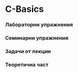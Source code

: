 # C-Basics
### Лабораторни упражнения
### Семинарни упражнения
### Задачи от лекции
### Теоретична част